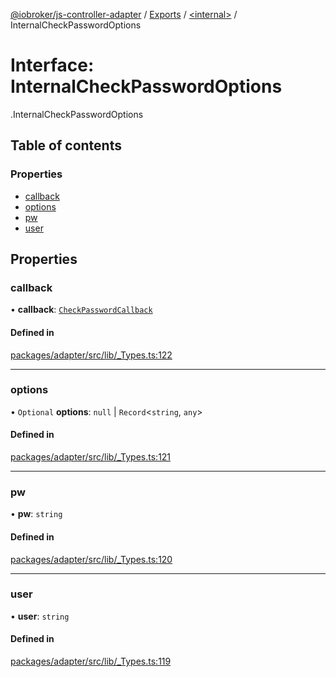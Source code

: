 [@iobroker/js-controller-adapter](../README.md) / [Exports](../modules.md) / [<internal\>](../modules/internal_.md) / InternalCheckPasswordOptions

# Interface: InternalCheckPasswordOptions

[<internal>](../modules/internal_.md).InternalCheckPasswordOptions

## Table of contents

### Properties

- [callback](internal_.InternalCheckPasswordOptions.md#callback)
- [options](internal_.InternalCheckPasswordOptions.md#options)
- [pw](internal_.InternalCheckPasswordOptions.md#pw)
- [user](internal_.InternalCheckPasswordOptions.md#user)

## Properties

### callback

• **callback**: [`CheckPasswordCallback`](../modules/internal_.md#checkpasswordcallback)

#### Defined in

[packages/adapter/src/lib/_Types.ts:122](https://github.com/ioBroker/ioBroker.js-controller/blob/96971c83/packages/adapter/src/lib/_Types.ts#L122)

___

### options

• `Optional` **options**: ``null`` \| `Record`<`string`, `any`\>

#### Defined in

[packages/adapter/src/lib/_Types.ts:121](https://github.com/ioBroker/ioBroker.js-controller/blob/96971c83/packages/adapter/src/lib/_Types.ts#L121)

___

### pw

• **pw**: `string`

#### Defined in

[packages/adapter/src/lib/_Types.ts:120](https://github.com/ioBroker/ioBroker.js-controller/blob/96971c83/packages/adapter/src/lib/_Types.ts#L120)

___

### user

• **user**: `string`

#### Defined in

[packages/adapter/src/lib/_Types.ts:119](https://github.com/ioBroker/ioBroker.js-controller/blob/96971c83/packages/adapter/src/lib/_Types.ts#L119)
